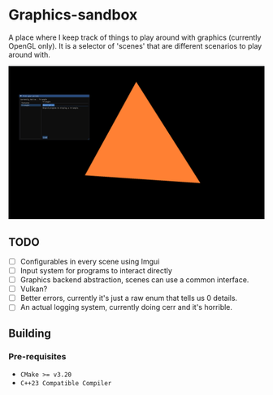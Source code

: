 # Graphics-sandbox
A place where I keep track of things to play around with graphics (currently OpenGL only). 
It is a selector of 'scenes' that are different scenarios to play around with.

![Some demo?](static/スクショ.png)

## TODO
- [ ] Configurables in every scene using Imgui
- [ ] Input system for programs to interact directly
- [ ] Graphics backend abstraction, scenes can use a common interface.
- [ ] Vulkan?
- [ ] Better errors, currently it's just a raw enum that tells us 0 details.
- [ ] An actual logging system, currently doing cerr and it's horrible.

## Building
### Pre-requisites
- `CMake >= v3.20`
- `C++23 Compatible Compiler`
